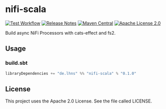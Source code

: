 # nifi-scala

[![Test Workflow](https://github.com/lhns/nifi-scala/workflows/test/badge.svg)](https://github.com/lhns/nifi-scala/actions?query=workflow%3Atest)
[![Release Notes](https://img.shields.io/github/release/lhns/nifi-scala.svg?maxAge=3600)](https://github.com/lhns/nifi-scala/releases/latest)
[![Maven Central](https://img.shields.io/maven-central/v/de.lhns/nifi-scala_2.13)](https://search.maven.org/artifact/de.lhns/nifi-scala_2.13)
[![Apache License 2.0](https://img.shields.io/github/license/lhns/nifi-scala.svg?maxAge=3600)](https://www.apache.org/licenses/LICENSE-2.0)

Build async NiFi Processors with cats-effect and fs2.

## Usage

### build.sbt

```sbt
libraryDependencies += "de.lhns" %% "nifi-scala" % "0.1.0"
```

## License

This project uses the Apache 2.0 License. See the file called LICENSE.
